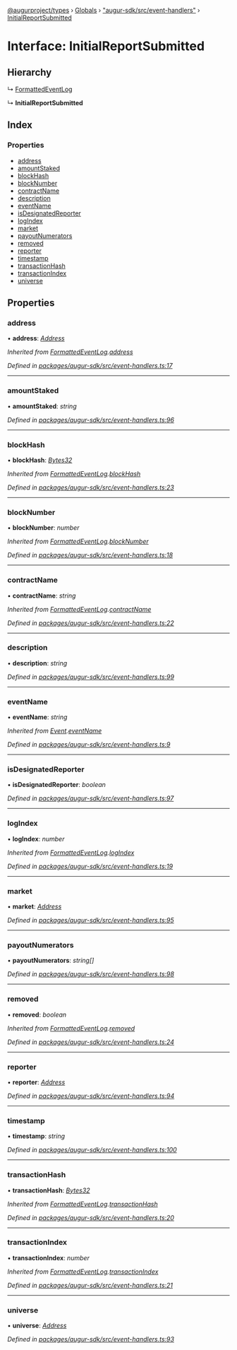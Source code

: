 [@augurproject/types](../README.md) › [Globals](../globals.md) › ["augur-sdk/src/event-handlers"](../modules/_augur_sdk_src_event_handlers_.md) › [InitialReportSubmitted](_augur_sdk_src_event_handlers_.initialreportsubmitted.md)

# Interface: InitialReportSubmitted

## Hierarchy

  ↳ [FormattedEventLog](_augur_sdk_src_event_handlers_.formattedeventlog.md)

  ↳ **InitialReportSubmitted**

## Index

### Properties

* [address](_augur_sdk_src_event_handlers_.initialreportsubmitted.md#address)
* [amountStaked](_augur_sdk_src_event_handlers_.initialreportsubmitted.md#amountstaked)
* [blockHash](_augur_sdk_src_event_handlers_.initialreportsubmitted.md#blockhash)
* [blockNumber](_augur_sdk_src_event_handlers_.initialreportsubmitted.md#blocknumber)
* [contractName](_augur_sdk_src_event_handlers_.initialreportsubmitted.md#contractname)
* [description](_augur_sdk_src_event_handlers_.initialreportsubmitted.md#description)
* [eventName](_augur_sdk_src_event_handlers_.initialreportsubmitted.md#eventname)
* [isDesignatedReporter](_augur_sdk_src_event_handlers_.initialreportsubmitted.md#isdesignatedreporter)
* [logIndex](_augur_sdk_src_event_handlers_.initialreportsubmitted.md#logindex)
* [market](_augur_sdk_src_event_handlers_.initialreportsubmitted.md#market)
* [payoutNumerators](_augur_sdk_src_event_handlers_.initialreportsubmitted.md#payoutnumerators)
* [removed](_augur_sdk_src_event_handlers_.initialreportsubmitted.md#removed)
* [reporter](_augur_sdk_src_event_handlers_.initialreportsubmitted.md#reporter)
* [timestamp](_augur_sdk_src_event_handlers_.initialreportsubmitted.md#timestamp)
* [transactionHash](_augur_sdk_src_event_handlers_.initialreportsubmitted.md#transactionhash)
* [transactionIndex](_augur_sdk_src_event_handlers_.initialreportsubmitted.md#transactionindex)
* [universe](_augur_sdk_src_event_handlers_.initialreportsubmitted.md#universe)

## Properties

###  address

• **address**: *[Address](../modules/_augur_sdk_src_event_handlers_.md#address)*

*Inherited from [FormattedEventLog](_augur_sdk_src_event_handlers_.formattedeventlog.md).[address](_augur_sdk_src_event_handlers_.formattedeventlog.md#address)*

*Defined in [packages/augur-sdk/src/event-handlers.ts:17](https://github.com/AugurProject/augur/blob/69c4be52bf/packages/augur-sdk/src/event-handlers.ts#L17)*

___

###  amountStaked

• **amountStaked**: *string*

*Defined in [packages/augur-sdk/src/event-handlers.ts:96](https://github.com/AugurProject/augur/blob/69c4be52bf/packages/augur-sdk/src/event-handlers.ts#L96)*

___

###  blockHash

• **blockHash**: *[Bytes32](../modules/_augur_sdk_src_event_handlers_.md#bytes32)*

*Inherited from [FormattedEventLog](_augur_sdk_src_event_handlers_.formattedeventlog.md).[blockHash](_augur_sdk_src_event_handlers_.formattedeventlog.md#blockhash)*

*Defined in [packages/augur-sdk/src/event-handlers.ts:23](https://github.com/AugurProject/augur/blob/69c4be52bf/packages/augur-sdk/src/event-handlers.ts#L23)*

___

###  blockNumber

• **blockNumber**: *number*

*Inherited from [FormattedEventLog](_augur_sdk_src_event_handlers_.formattedeventlog.md).[blockNumber](_augur_sdk_src_event_handlers_.formattedeventlog.md#blocknumber)*

*Defined in [packages/augur-sdk/src/event-handlers.ts:18](https://github.com/AugurProject/augur/blob/69c4be52bf/packages/augur-sdk/src/event-handlers.ts#L18)*

___

###  contractName

• **contractName**: *string*

*Inherited from [FormattedEventLog](_augur_sdk_src_event_handlers_.formattedeventlog.md).[contractName](_augur_sdk_src_event_handlers_.formattedeventlog.md#contractname)*

*Defined in [packages/augur-sdk/src/event-handlers.ts:22](https://github.com/AugurProject/augur/blob/69c4be52bf/packages/augur-sdk/src/event-handlers.ts#L22)*

___

###  description

• **description**: *string*

*Defined in [packages/augur-sdk/src/event-handlers.ts:99](https://github.com/AugurProject/augur/blob/69c4be52bf/packages/augur-sdk/src/event-handlers.ts#L99)*

___

###  eventName

• **eventName**: *string*

*Inherited from [Event](_augur_sdk_src_event_handlers_.event.md).[eventName](_augur_sdk_src_event_handlers_.event.md#eventname)*

*Defined in [packages/augur-sdk/src/event-handlers.ts:9](https://github.com/AugurProject/augur/blob/69c4be52bf/packages/augur-sdk/src/event-handlers.ts#L9)*

___

###  isDesignatedReporter

• **isDesignatedReporter**: *boolean*

*Defined in [packages/augur-sdk/src/event-handlers.ts:97](https://github.com/AugurProject/augur/blob/69c4be52bf/packages/augur-sdk/src/event-handlers.ts#L97)*

___

###  logIndex

• **logIndex**: *number*

*Inherited from [FormattedEventLog](_augur_sdk_src_event_handlers_.formattedeventlog.md).[logIndex](_augur_sdk_src_event_handlers_.formattedeventlog.md#logindex)*

*Defined in [packages/augur-sdk/src/event-handlers.ts:19](https://github.com/AugurProject/augur/blob/69c4be52bf/packages/augur-sdk/src/event-handlers.ts#L19)*

___

###  market

• **market**: *[Address](../modules/_augur_sdk_src_event_handlers_.md#address)*

*Defined in [packages/augur-sdk/src/event-handlers.ts:95](https://github.com/AugurProject/augur/blob/69c4be52bf/packages/augur-sdk/src/event-handlers.ts#L95)*

___

###  payoutNumerators

• **payoutNumerators**: *string[]*

*Defined in [packages/augur-sdk/src/event-handlers.ts:98](https://github.com/AugurProject/augur/blob/69c4be52bf/packages/augur-sdk/src/event-handlers.ts#L98)*

___

###  removed

• **removed**: *boolean*

*Inherited from [FormattedEventLog](_augur_sdk_src_event_handlers_.formattedeventlog.md).[removed](_augur_sdk_src_event_handlers_.formattedeventlog.md#removed)*

*Defined in [packages/augur-sdk/src/event-handlers.ts:24](https://github.com/AugurProject/augur/blob/69c4be52bf/packages/augur-sdk/src/event-handlers.ts#L24)*

___

###  reporter

• **reporter**: *[Address](../modules/_augur_sdk_src_event_handlers_.md#address)*

*Defined in [packages/augur-sdk/src/event-handlers.ts:94](https://github.com/AugurProject/augur/blob/69c4be52bf/packages/augur-sdk/src/event-handlers.ts#L94)*

___

###  timestamp

• **timestamp**: *string*

*Defined in [packages/augur-sdk/src/event-handlers.ts:100](https://github.com/AugurProject/augur/blob/69c4be52bf/packages/augur-sdk/src/event-handlers.ts#L100)*

___

###  transactionHash

• **transactionHash**: *[Bytes32](../modules/_augur_sdk_src_event_handlers_.md#bytes32)*

*Inherited from [FormattedEventLog](_augur_sdk_src_event_handlers_.formattedeventlog.md).[transactionHash](_augur_sdk_src_event_handlers_.formattedeventlog.md#transactionhash)*

*Defined in [packages/augur-sdk/src/event-handlers.ts:20](https://github.com/AugurProject/augur/blob/69c4be52bf/packages/augur-sdk/src/event-handlers.ts#L20)*

___

###  transactionIndex

• **transactionIndex**: *number*

*Inherited from [FormattedEventLog](_augur_sdk_src_event_handlers_.formattedeventlog.md).[transactionIndex](_augur_sdk_src_event_handlers_.formattedeventlog.md#transactionindex)*

*Defined in [packages/augur-sdk/src/event-handlers.ts:21](https://github.com/AugurProject/augur/blob/69c4be52bf/packages/augur-sdk/src/event-handlers.ts#L21)*

___

###  universe

• **universe**: *[Address](../modules/_augur_sdk_src_event_handlers_.md#address)*

*Defined in [packages/augur-sdk/src/event-handlers.ts:93](https://github.com/AugurProject/augur/blob/69c4be52bf/packages/augur-sdk/src/event-handlers.ts#L93)*
